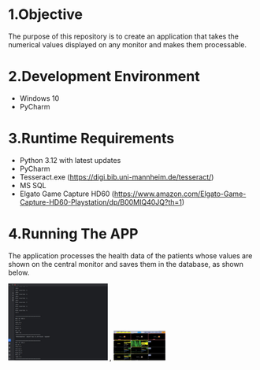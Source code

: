 #  1.Objective

The purpose of this repository is to create an application that takes the numerical values displayed on any monitor and makes them processable.

#  2.Development Environment

- Windows 10
- PyCharm

#  3.Runtime Requirements

- Python 3.12 with latest updates
- PyCharm
- Tesseract.exe (https://digi.bib.uni-mannheim.de/tesseract/)
- MS SQL
- Elgato Game Capture HD60 (https://www.amazon.com/Elgato-Game-Capture-HD60-Playstation/dp/B00MIQ40JQ?th=1)

#  4.Running The APP

The application processes the health data of the patients whose values are shown on the central monitor and saves them in the database, as shown below.



<p>
    <img src="/Images/img1.jpg" width="40%" height="40%"> , <img src="/Images/img2.jpg" width="21%" height="20%">
</p>
